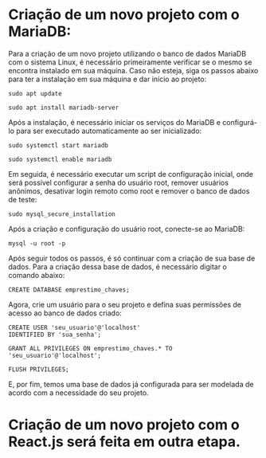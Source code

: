 # Criação de um novo projeto com o MariaDB:

Para a criação de um novo projeto utilizando o banco de dados MariaDB com o
sistema Linux, é necessário primeiramente verificar se o mesmo se encontra instalado em
sua máquina. Caso não esteja, siga os passos abaixo para ter a instalação em sua
máquina e dar início ao projeto:

``` 
sudo apt update

sudo apt install mariadb-server
``` 

Após a instalação, é necessário iniciar os serviços do MariaDB e configurá-lo para
ser executado automaticamente ao ser inicializado:

``` 
sudo systemctl start mariadb

sudo systemctl enable mariadb
``` 

Em seguida, é necessário executar um script de configuração inicial, onde será
possível configurar a senha do usuário root, remover usuários anônimos, desativar login
remoto como root e remover o banco de dados de teste:

```
sudo mysql_secure_installation
``` 

Após a criação e configuração do usuário root, conecte-se ao MariaDB:

```
mysql -u root -p
``` 

Após seguir todos os passos, é só continuar com a criação de sua base de dados.
Para a criação dessa base de dados, é necessário digitar o comando abaixo:

```
CREATE DATABASE emprestimo_chaves;
``` 

Agora, crie um usuário para o seu projeto e defina suas permissões de acesso ao
banco de dados criado:

``` 
CREATE USER 'seu_usuario'@'localhost' 
IDENTIFIED BY 'sua_senha';

GRANT ALL PRIVILEGES ON emprestimo_chaves.* TO
'seu_usuario'@'localhost';

FLUSH PRIVILEGES;
```

E, por fim, temos uma base de dados já configurada para ser modelada de acordo
com a necessidade do seu projeto.

# Criação de um novo projeto com o React.js será feita em outra etapa.

